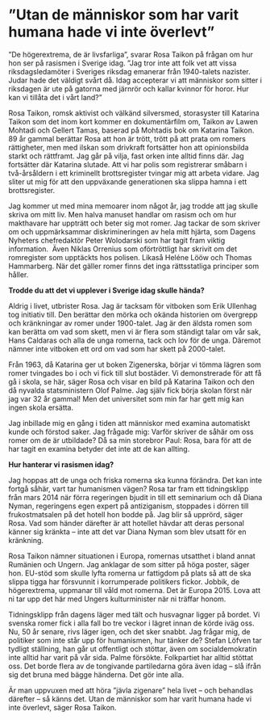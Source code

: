 # ”Utan de människor som har varit humana hade vi inte överlevt”

”De högerextrema, de är livsfarliga”, svarar Rosa Taikon på frågan om hur hon ser på rasismen i Sverige idag. ”Jag tror inte att folk vet att vissa riksdagsledamöter i Sveriges riksdag emanerar från 1940\-talets nazister. Judar hade det väldigt svårt då. Idag accepterar vi att människor som sitter i riksdagen är ute på gatorna med järnrör och kallar kvinnor för horor. Hur kan vi tillåta det i vårt land?”


Rosa Taikon, romsk aktivist och välkänd silversmed, storasyster till Katarina Taikon som det inom kort kommer en dokumentärfilm om, Taikon av Lawen Mohtadi och Gellert Tamas, baserad på Mohtadis bok om Katarina Taikon. 89 år gammal berättar Rosa att hon är trött, trött på att prata om romers rättigheter, men med ilskan som drivkraft fortsätter hon att opinionsbilda starkt och rättframt. Jag går på vilja, fast orken inte alltid finns där. Jag fortsätter där Katarina slutade. Att vi har polis som registrerar småbarn i två\-årsåldern i ett kriminellt brottsregister tvingar mig att arbeta vidare. Jag sliter ut mig för att den uppväxande generationen ska slippa hamna i ett brottsregister.

Jag kommer ut med mina memoarer inom något år, jag trodde att jag skulle skriva om mitt liv. Men halva manuset handlar om rasism och om hur makthavare har uppträtt och beter sig mot romer. Jag tackar de som skriver om och uppmärksammar diskrimineringen av hela mitt hjärta, som Dagens Nyheters chefredaktör Peter Wolodarski som har tagit fram viktig information.  Även Niklas Orrenius som oförtröttligt har skrivit om det romregister som upptäckts hos polisen. Likaså Heléne Lööw och Thomas Hammarberg. När det gäller romer finns det inga rättsstatliga principer som håller.

**Trodde du att det vi upplever i Sverige idag skulle hända?**

Aldrig i livet, utbrister Rosa. Jag är tacksam för vitboken som Erik Ullenhag tog initiativ till. Den berättar den mörka och okända historien om övergrepp och kränkningar av romer under 1900\-talet. Jag är den äldsta romen som kan berätta om vad som skett, men vi är flera som ständigt talar om vår sak, Hans Caldaras och alla de unga romerna, tack och lov för de unga. Däremot nämner inte vitboken ett ord om vad som har skett på 2000\-talet.

Från 1963, då Katarina ger ut boken Zigenerska, börjar vi tömma lägren som romer tvingades bo i och vi fick till slut bostäder. Vi demonstrerade för att få gå i skola, se här, säger Rosa och visar en bild på Katarina Taikon och den då nyvalda statsministern Olof Palme. Jag själv fick börja skolan först när jag var 32 år gammal! Men det universitet som min far har gett mig kan ingen skola ersätta.

Jag inbillade mig en gång i tiden att människor med examina automatiskt kunde och förstod saker. Jag frågade mig: Varför skriver de såhär om oss romer om de är utbildade? Då sa min storebror Paul: Rosa, bara för att de har tagit en examina betyder det inte att de kan allting.

**Hur hanterar vi rasismen idag?**

Jag hoppas att de unga och friska romerna ska kunna förändra. Det kan inte fortgå såhär, vart tar humanismen vägen? Rosa tar fram ett tidningsklipp från mars 2014 när förra regeringen bjudit in till ett seminarium och då Diana Nyman, regeringens egen expert på antiziganism, stoppades i dörren till frukostmatsalen på det hotell hon bodde på. Jag blir så upprörd, säger Rosa. Vad som händer därefter är att hotellet hävdar att deras personal känner sig kränkta – inte att det var Diana Nyman som blev utsatt för en kränkning.

Rosa Taikon nämner situationen i Europa, romernas utsatthet i bland annat Rumänien och Ungern. Jag anklagar de som sitter på höga poster, säger hon. EU\-stöd som skulle lyfta romerna ur fattigdom på plats så att de ska slippa tigga har försvunnit i korrumperade politikers fickor. Jobbik, de högerextrema, uppmanar till våld mot romerna. Det är Europa 2015\. Lova att ni tar upp det här med Ungers kulturminister när ni träffar honom.

Tidningsklipp från dagens läger med tält och husvagnar ligger på bordet. Vi svenska romer fick i alla fall bo tre veckor i lägret innan de körde iväg oss. Nu, 50 år senare, rivs läger igen, och det sker snabbt.
Jag frågar mig, de politiker som inte står upp för humanismen, hur tänker de? Stefan Löfven tar tydligt ställning, han går ut offentligt och stöttar, även om socialdemokratin inte alltid har varit på vår sida. Palme försökte. Folkpartiet har alltid stöttat oss. Det borde flera av de tongivande partiledarna göra även idag – slå ifrån sig det bruna med bägge händerna. Det gör inte alla.

Är man uppvuxen med att höra ”jävla zigenare” hela livet – och behandlas därefter – så känns det. Utan de människor som har varit humana hade vi inte överlevt, säger Rosa Taikon.
